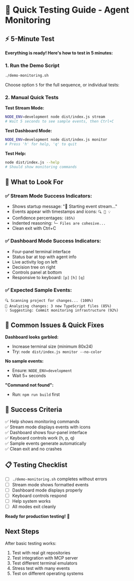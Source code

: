 # 🚀 Quick Testing Guide - Agent Monitoring

## ⚡ 5-Minute Test

**Everything is ready! Here's how to test in 5 minutes:**

### 1. **Run the Demo Script**
```bash
./demo-monitoring.sh
```
Choose option `5` for the full sequence, or individual tests:

### 2. **Manual Quick Tests**

**Test Stream Mode:**
```bash
NODE_ENV=development node dist/index.js stream
# Wait 5 seconds to see sample events, then Ctrl+C
```

**Test Dashboard Mode:**
```bash
NODE_ENV=development node dist/index.js monitor
# Press 'h' for help, 'q' to quit
```

**Test Help:**
```bash
node dist/index.js --help
# Should show monitoring commands
```

## 🎯 What to Look For

### ✅ **Stream Mode Success Indicators:**
- Shows startup message: "📡 Starting event stream..."
- Events appear with timestamps and icons: `🔍 🧠 💡`
- Confidence percentages: `(85%)`
- Indented reasoning: `└─ Files are cohesive...`
- Clean exit with Ctrl+C

### ✅ **Dashboard Mode Success Indicators:**
- Four-panel terminal interface
- Status bar at top with agent info
- Live activity log on left
- Decision tree on right
- Controls panel at bottom
- Responsive to keyboard: `[p]` `[h]` `[q]`

### ✅ **Expected Sample Events:**
```
🔍 Scanning project for changes... (100%)
🧠 Analyzing changes: 3 new TypeScript files (85%)
💡 Suggesting: Commit monitoring infrastructure (92%)
```

## 🐛 Common Issues & Quick Fixes

**Dashboard looks garbled:**
- Increase terminal size (minimum 80x24)
- Try: `node dist/index.js monitor --no-color`

**No sample events:**
- Ensure: `NODE_ENV=development`
- Wait 5+ seconds

**"Command not found":**
- Run: `npm run build` first

## 🎉 Success Criteria

✅ Help shows monitoring commands  
✅ Stream mode displays events with icons  
✅ Dashboard shows four-panel interface  
✅ Keyboard controls work (h, p, q)  
✅ Sample events generate automatically  
✅ Clean exit and no crashes  

## 📋 Testing Checklist

- [ ] `./demo-monitoring.sh` completes without errors
- [ ] Stream mode shows formatted events
- [ ] Dashboard mode displays properly
- [ ] Keyboard controls respond
- [ ] Help system works
- [ ] All modes exit cleanly

**Ready for production testing!** 🚀

## Next Steps

After basic testing works:
1. Test with real git repositories
2. Test integration with MCP server
3. Test different terminal emulators
4. Stress test with many events
5. Test on different operating systems